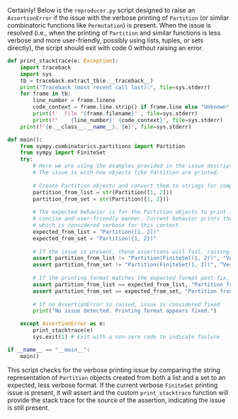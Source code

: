 Certainly! Below is the `reproducer.py` script designed to raise an `AssertionError` if the issue with the verbose printing of `Partition` (or similar combinatoric functions like `Permutation`) is present. When the issue is resolved (i.e., when the printing of `Partition` and similar functions is less verbose and more user-friendly, possibly using lists, tuples, or sets directly), the script should exit with code 0 without raising an error.

```python
def print_stacktrace(e: Exception):
    import traceback
    import sys
    tb = traceback.extract_tb(e.__traceback__)
    print("Traceback (most recent call last):", file=sys.stderr)
    for frame in tb:
        line_number = frame.lineno
        code_context = frame.line.strip() if frame.line else "Unknown"
        print(f'  File "{frame.filename}"', file=sys.stderr)
        print(f"    {line_number}: {code_context}", file=sys.stderr)
    print(f"{e.__class__.__name__}: {e}", file=sys.stderr)

def main():
    from sympy.combinatorics.partitions import Partition
    from sympy import FiniteSet
    try:
        # Here we are using the examples provided in the issue description.
        # The issue is with how objects like Partition are printed.
        
        # Create Partition objects and convert them to strings for comparison
        partition_from_list = str(Partition([1, 2]))
        partition_from_set = str(Partition({1, 2}))
        
        # The expected behavior is for the Partition objects to print in a more
        # concise and user-friendly manner. Current behavior prints the inner FiniteSet,
        # which is considered verbose for this context.
        expected_from_list = "Partition([1, 2])"
        expected_from_set = "Partition({1, 2})"
        
        # If the issue is present, these assertions will fail, raising an AssertionError
        assert partition_from_list != "Partition(FiniteSet(1, 2))", "Verbose printing issue detected with list input."
        assert partition_from_set != "Partition(FiniteSet(1, 2))", "Verbose printing issue detected with set input."
        
        # If the printing format matches the expected format post-fix, no errors
        assert partition_from_list == expected_from_list, "Partition from list not printed as expected."
        assert partition_from_set == expected_from_set, "Partition from set not printed as expected."
        
        # If no AssertionError is raised, issue is considered fixed
        print("No issue detected. Printing format appears fixed.")

    except AssertionError as e:
        print_stacktrace(e)
        sys.exit(1) # Exit with a non-zero code to indicate failure

if __name__ == "__main__":
    main()
```

This script checks for the verbose printing issue by comparing the string representation of `Partition` objects created from both a list and a set to an expected, less verbose format. If the current verbose `FiniteSet` printing issue is present, it will assert and the custom `print_stacktrace` function will provide the stack trace for the source of the assertion, indicating the issue is still present.